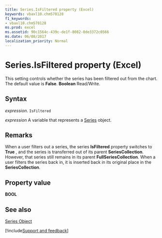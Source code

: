 ```yaml
---
title: Series.IsFiltered property (Excel)
keywords: vbaxl10.chm578128
f1_keywords:
- vbaxl10.chm578128
ms.prod: excel
ms.assetid: 90c1564c-439c-de1f-8082-0de3372c0566
ms.date: 06/08/2017
localization_priority: Normal
---
```



# Series.IsFiltered property (Excel)

This setting controls whether the series has been filtered out from the chart. The default value is  **False**. **Boolean** Read/Write.


## Syntax

_expression_. `IsFiltered`

_expression_ A variable that represents a [Series](Excel.Series-graph-object.md) object.


## Remarks

When a user filters out a series, the series  **IsFiltered** property switches to **True** , and the series is transferred out of its parent **SeriesCollection**. However, that series still remains in its parent **FullSeriesCollection**. When a user filters the series back in, it is inserted back in its original place in the **SeriesCollection**.


## Property value

 **BOOL**


## See also


[Series Object](Excel.Series(object).md)

[!include[Support and feedback](~/includes/feedback-boilerplate.md)]